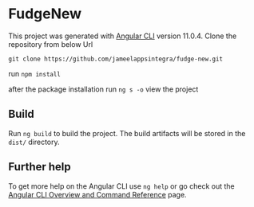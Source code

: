 # FudgeNew

This project was generated with [Angular CLI](https://github.com/angular/angular-cli) version 11.0.4.
Clone the repository from below Url

```git clone https://github.com/jameelappsintegra/fudge-new.git```

run ```npm install```

after the package installation 
run ```ng s -o``` view the project

## Build

Run `ng build` to build the project. The build artifacts will be stored in the `dist/` directory.

## Further help

To get more help on the Angular CLI use `ng help` or go check out the [Angular CLI Overview and Command Reference](https://angular.io/cli) page.
